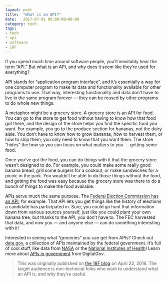 ```yaml
---
layout: post
title:  "What is an API?"
date:   2017-07-01 00:00:00+00:00
category: tech
tags:
- tech
- api
- software
- 18F
---
```


If you spend much time around software people, you’ll
inevitably hear the term “API.” But what is an API, and why
does it seem like they’re used for everything?

API stands for “application program interface”, and it’s
essentially a way for one computer program to make its data
and functionality available for other programs to use. That
way, interesting functionality and data don’t have to live
in the same program forever — they can be reused by other
programs to do whole new things.

A metaphor might be a grocery store. A grocery store is an API
for food. You can go to the store to get food without having
to know how that food got there, and the design of the store
helps you find the specific food you want. For example, you
go to the produce section for bananas, not the dairy aisle.
You don’t have to know how to grow bananas, how to harvest
them, or how to ship them; you only need to know that you
want them. The store “hides” the how so you can focus on
what matters to you — getting some food.

Once you’ve got the food, you can do things with it that the
grocery store wasn’t designed to do. For example, you could
make some really good banana bread, grill some burgers for a
cookout, or make sandwiches for a picnic in the park. You
wouldn’t be able to do those things without the food, and
getting the food was easy because the grocery store was there
to do a bunch of things to make the food available.

APIs serve much the same purpose. The
[Federal Election Commission has an API](https://api.open.fec.gov/developers/),
for example. That API lets you get things like the history of
elections a candidate has participated in. Sure, you could go
hunt that information down from various sources yourself, just
like you could plant your own banana tree, but thanks to the
API, you don’t have to. The FEC harvested that data, and now
you — and anyone else — can do something interesting with it!

Interested in seeing what “groceries” you can get from APIs?
Check out [data.gov](https://api.data.gov/), a collection of
APIs maintained by the federal government. It’s full of cool
stuff, like data from [NASA](https://api.data.gov/docs/nasa/)
or the [National Institutes of Health](https://api.data.gov/docs/nih/)!
Learn more about
[APIs in government](https://www.digitalgov.gov/2013/04/30/apis-in-government/)
from DigitalGov.

> This was originally published on
> [the 18F blog](https://18f.gsa.gov/2016/04/22/what-is-an-api/)
> on April 22, 2016.  The target audience is non-technical folks
> who want to understand what an API is, and why they're
> useful.
